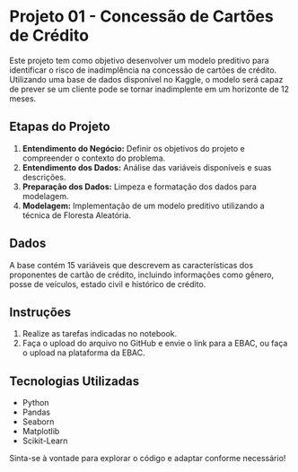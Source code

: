 # Projeto 01 - Concessão de Cartões de Crédito

Este projeto tem como objetivo desenvolver um modelo preditivo para identificar o risco de inadimplência na concessão de cartões de crédito. Utilizando uma base de dados disponível no Kaggle, o modelo será capaz de prever se um cliente pode se tornar inadimplente em um horizonte de 12 meses.

## Etapas do Projeto

1. **Entendimento do Negócio:** Definir os objetivos do projeto e compreender o contexto do problema.
2. **Entendimento dos Dados:** Análise das variáveis disponíveis e suas descrições.
3. **Preparação dos Dados:** Limpeza e formatação dos dados para modelagem.
4. **Modelagem:** Implementação de um modelo preditivo utilizando a técnica de Floresta Aleatória.

## Dados

A base contém 15 variáveis que descrevem as características dos proponentes de cartão de crédito, incluindo informações como gênero, posse de veículos, estado civil e histórico de crédito.

## Instruções

1. Realize as tarefas indicadas no notebook.
2. Faça o upload do arquivo no GitHub e envie o link para a EBAC, ou faça o upload na plataforma da EBAC.

## Tecnologias Utilizadas

- Python
- Pandas
- Seaborn
- Matplotlib
- Scikit-Learn

Sinta-se à vontade para explorar o código e adaptar conforme necessário!